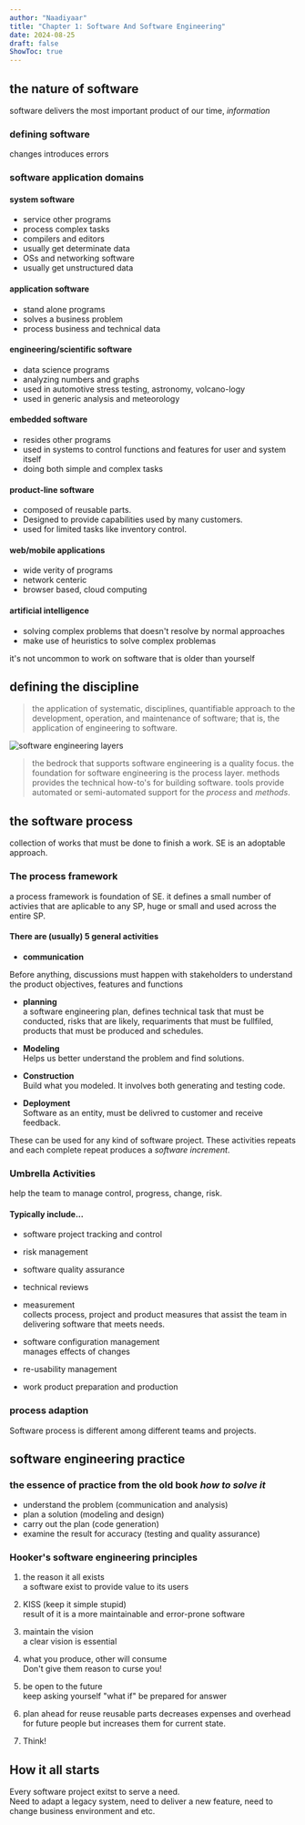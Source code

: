 ```yaml
---
author: "Naadiyaar"
title: "Chapter 1: Software And Software Engineering"
date: 2024-08-25
draft: false
ShowToc: true
---
```

## the nature of software
software delivers the most important product of our time, *information*
### defining software
changes introduces errors
### software application domains
#### system software
- service other programs
- process complex tasks
- compilers and editors
- usually get determinate data
- OSs and networking software
- usually get unstructured data
#### application software
- stand alone programs
- solves a business problem
- process business and technical data
#### engineering/scientific software
- data science programs
- analyzing numbers and graphs
- used in automotive stress testing, astronomy, volcano-logy
- used in generic analysis and meteorology
#### embedded software
- resides other programs
- used in systems to control functions and features for user and system itself
- doing both simple and complex tasks
#### product-line software
- composed of reusable parts.
- Designed to provide capabilities used by many customers.
- used for limited tasks like inventory control.
#### web/mobile applications
- wide verity of programs
- network centeric
- browser based, cloud computing
#### artificial intelligence
- solving complex problems that doesn't resolve by normal approaches
- make use of heuristics to solve complex problemas

it's not uncommon to work on software that is older than yourself
## defining the discipline
> the application of systematic, disciplines, quantifiable approach to the development, operation, and maintenance of software; that is, the application of engineering to software.

![software engineering layers](/software-engineering/software-engineering-layers.png)

> the bedrock that supports software engineering is a quality focus.
> the foundation for software engineering is the process layer.
> methods provides the technical how-to's for building software.
> tools provide automated or semi-automated support for the *process* and *methods*.
## the software process
collection of works that must be done to finish a work.
SE is an adoptable approach.
### The process framework
a process framework is foundation of SE. it defines a small number of activies that are aplicable to any SP, huge or small and used across the entire SP.
#### There are (usually) 5 general activities
- **communication**

Before anything, discussions must happen with stakeholders to understand the product objectives, features and functions

- **planning**  
a software engineering plan, defines technical task that must be conducted, risks that are likely, requariments that must be fullfiled, products that must be produced and schedules.

- **Modeling**  
Helps us better understand the problem and find solutions.

- **Construction**  
Build what you modeled. It involves both generating and testing code.

- **Deployment**  
Software as an entity, must be delivred to customer and receive feedback.

These can be used for any kind of software project.
These activities repeats and each complete repeat produces a *software increment*.

### Umbrella Activities
help the team to manage control, progress, change, risk.
#### Typically include...
- software project tracking and control
- risk management
- software quality assurance
- technical reviews
- measurement  
collects process, project and product measures that assist the team in delivering software that meets needs.
- software configuration management  
manages effects of changes

- re-usability management

- work product preparation and production

### process adaption
Software process is different among different teams and projects.

## software engineering practice
### the essence of practice from the old book *how to solve it*
- understand the problem (communication and analysis)
- plan a solution (modeling and design)
- carry out the plan (code generation)
- examine the result for accuracy (testing and quality assurance)

### Hooker's software engineering principles
1. the reason it all exists  
a software exist to provide value to its users

2. KISS (keep it simple stupid)  
result of it is a more maintainable and error-prone software

3. maintain the vision  
a clear vision is essential

4. what you produce, other will consume  
Don't give them reason to curse you!

5. be open to the future  
keep asking yourself "what if" be prepared for answer

6. plan ahead for reuse
reusable parts decreases expenses and overhead for future people but increases them for current state.

7. Think!

## How it all starts
Every software project exitst to serve a need.  
Need to adapt a legacy system, need to deliver a new feature, need to change business environment and etc.
